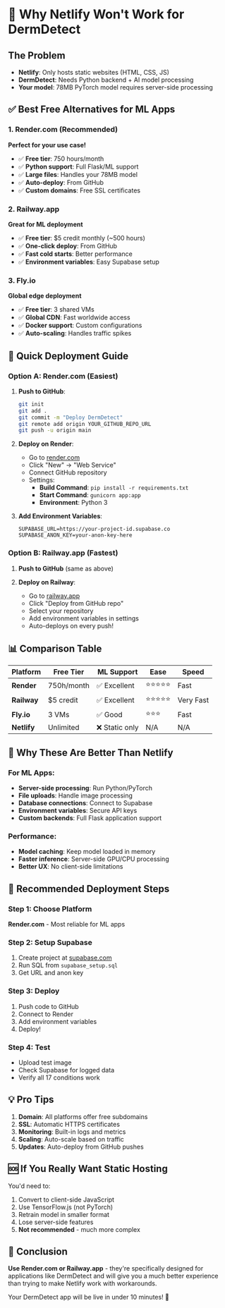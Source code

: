 # 🚨 Why Netlify Won't Work for DermDetect

## The Problem
- **Netlify**: Only hosts static websites (HTML, CSS, JS)
- **DermDetect**: Needs Python backend + AI model processing
- **Your model**: 78MB PyTorch model requires server-side processing

## ✅ Best Free Alternatives for ML Apps

### 1. **Render.com** (Recommended)
**Perfect for your use case!**
- ✅ **Free tier**: 750 hours/month
- ✅ **Python support**: Full Flask/ML support
- ✅ **Large files**: Handles your 78MB model
- ✅ **Auto-deploy**: From GitHub
- ✅ **Custom domains**: Free SSL certificates

### 2. **Railway.app**
**Great for ML deployment**
- ✅ **Free tier**: $5 credit monthly (~500 hours)
- ✅ **One-click deploy**: From GitHub
- ✅ **Fast cold starts**: Better performance
- ✅ **Environment variables**: Easy Supabase setup

### 3. **Fly.io**
**Global edge deployment**
- ✅ **Free tier**: 3 shared VMs
- ✅ **Global CDN**: Fast worldwide access
- ✅ **Docker support**: Custom configurations
- ✅ **Auto-scaling**: Handles traffic spikes

## 🚀 Quick Deployment Guide

### Option A: Render.com (Easiest)

1. **Push to GitHub**:
   ```bash
   git init
   git add .
   git commit -m "Deploy DermDetect"
   git remote add origin YOUR_GITHUB_REPO_URL
   git push -u origin main
   ```

2. **Deploy on Render**:
   - Go to [render.com](https://render.com)
   - Click "New" → "Web Service"
   - Connect GitHub repository
   - Settings:
     - **Build Command**: `pip install -r requirements.txt`
     - **Start Command**: `gunicorn app:app`
     - **Environment**: Python 3

3. **Add Environment Variables**:
   ```
   SUPABASE_URL=https://your-project-id.supabase.co
   SUPABASE_ANON_KEY=your-anon-key-here
   ```

### Option B: Railway.app (Fastest)

1. **Push to GitHub** (same as above)

2. **Deploy on Railway**:
   - Go to [railway.app](https://railway.app)
   - Click "Deploy from GitHub repo"
   - Select your repository
   - Add environment variables in settings
   - Auto-deploys on every push!

## 📊 Comparison Table

| Platform | Free Tier | ML Support | Ease | Speed |
|----------|-----------|------------|------|-------|
| **Render** | 750h/month | ✅ Excellent | ⭐⭐⭐⭐⭐ | Fast |
| **Railway** | $5 credit | ✅ Excellent | ⭐⭐⭐⭐⭐ | Very Fast |
| **Fly.io** | 3 VMs | ✅ Good | ⭐⭐⭐ | Fast |
| **Netlify** | Unlimited | ❌ Static only | N/A | N/A |

## 🎯 Why These Are Better Than Netlify

### For ML Apps:
- **Server-side processing**: Run Python/PyTorch
- **File uploads**: Handle image processing
- **Database connections**: Connect to Supabase
- **Environment variables**: Secure API keys
- **Custom backends**: Full Flask application support

### Performance:
- **Model caching**: Keep model loaded in memory
- **Faster inference**: Server-side GPU/CPU processing
- **Better UX**: No client-side limitations

## 🚀 Recommended Deployment Steps

### Step 1: Choose Platform
**Render.com** - Most reliable for ML apps

### Step 2: Setup Supabase
1. Create project at [supabase.com](https://supabase.com)
2. Run SQL from `supabase_setup.sql`
3. Get URL and anon key

### Step 3: Deploy
1. Push code to GitHub
2. Connect to Render
3. Add environment variables
4. Deploy!

### Step 4: Test
- Upload test image
- Check Supabase for logged data
- Verify all 17 conditions work

## 💡 Pro Tips

1. **Domain**: All platforms offer free subdomains
2. **SSL**: Automatic HTTPS certificates
3. **Monitoring**: Built-in logs and metrics
4. **Scaling**: Auto-scale based on traffic
5. **Updates**: Auto-deploy from GitHub pushes

## 🆘 If You Really Want Static Hosting

You'd need to:
1. Convert to client-side JavaScript
2. Use TensorFlow.js (not PyTorch)
3. Retrain model in smaller format
4. Lose server-side features
5. **Not recommended** - much more complex

## 🎉 Conclusion

**Use Render.com or Railway.app** - they're specifically designed for applications like DermDetect and will give you a much better experience than trying to make Netlify work with workarounds.

Your DermDetect app will be live in under 10 minutes! 🚀